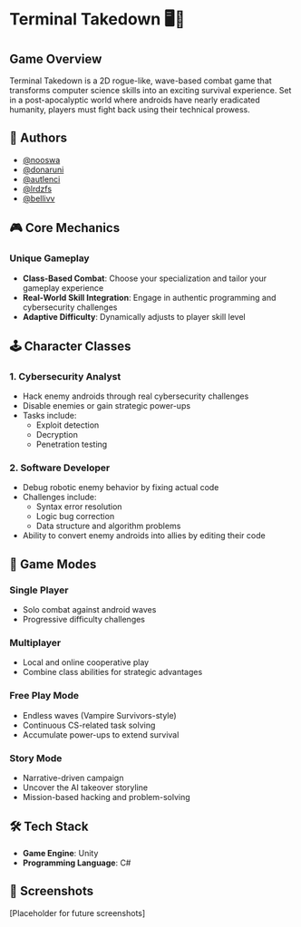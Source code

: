 # Terminal Takedown 🖥️🤖

## Game Overview

Terminal Takedown is a 2D rogue-like, wave-based combat game that transforms computer science skills into an exciting survival experience. Set in a post-apocalyptic world where androids have nearly eradicated humanity, players must fight back using their technical prowess.

## 👥 Authors
- [@nooswa](https://github.com/nooswa)
- [@donaruni](https://github.com/donaruni)
- [@autlenci](https://github.com/autlenci)
- [@lrdzfs](https://github.com/lrdzfs)
- [@bellivv](https://github.com/bellivv)

## 🎮 Core Mechanics

### Unique Gameplay
- **Class-Based Combat**: Choose your specialization and tailor your gameplay experience
- **Real-World Skill Integration**: Engage in authentic programming and cybersecurity challenges
- **Adaptive Difficulty**: Dynamically adjusts to player skill level

## 🕹️ Character Classes

### 1. Cybersecurity Analyst
- Hack enemy androids through real cybersecurity challenges
- Disable enemies or gain strategic power-ups
- Tasks include:
  - Exploit detection
  - Decryption
  - Penetration testing

### 2. Software Developer
- Debug robotic enemy behavior by fixing actual code
- Challenges include:
  - Syntax error resolution
  - Logic bug correction
  - Data structure and algorithm problems
- Ability to convert enemy androids into allies by editing their code

## 🌟 Game Modes

### Single Player
- Solo combat against android waves
- Progressive difficulty challenges

### Multiplayer
- Local and online cooperative play
- Combine class abilities for strategic advantages

### Free Play Mode
- Endless waves (Vampire Survivors-style)
- Continuous CS-related task solving
- Accumulate power-ups to extend survival

### Story Mode
- Narrative-driven campaign
- Uncover the AI takeover storyline
- Mission-based hacking and problem-solving

## 🛠️ Tech Stack
- **Game Engine**: Unity
- **Programming Language**: C#

## 🎨 Screenshots
[Placeholder for future screenshots]

